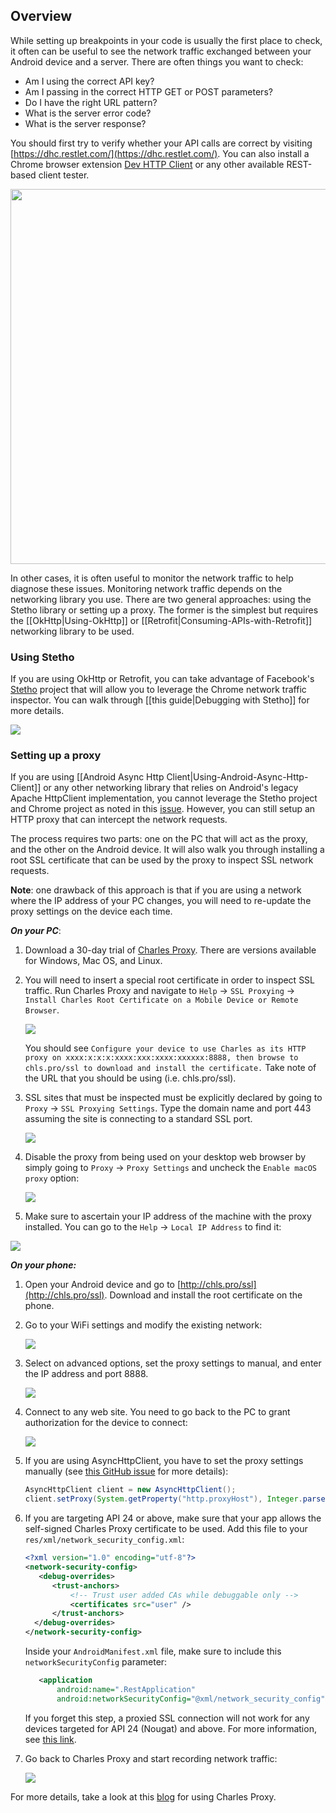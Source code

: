 ## Overview

While setting up breakpoints in your code is usually the first place to check, it often can be useful to see the network traffic exchanged between your Android device and a server.  There are often things you want to check:

* Am I using the correct API key?
* Am I passing in the correct HTTP GET or POST parameters?
* Do I have the right URL pattern?
* What is the server error code?
* What is the server response?

You should first try to verify whether your API calls are correct by visiting [https://dhc.restlet.com/](https://dhc.restlet.com/).   You can also install a Chrome browser extension [Dev HTTP Client](https://chrome.google.com/webstore/detail/dhc-rest-client/aejoelaoggembcahagimdiliamlcdmfm) or any other available REST-based client tester. 

<img src="http://imgur.com/GfVK80o.png" width="600"/>

In other cases, it is often useful to monitor the network traffic to help diagnose these issues.  Monitoring network traffic depends on the networking library you use.   There are two general approaches: using the Stetho library or setting up a proxy.  The former is the simplest but requires the [[OkHttp|Using-OkHttp]] or [[Retrofit|Consuming-APIs-with-Retrofit]] networking library to be used.

### Using Stetho

If you are using OkHttp or Retrofit, you can take advantage of Facebook's [Stetho](http://facebook.github.io/stetho) project that will allow you to leverage the Chrome network traffic inspector.  You can walk through [[this guide|Debugging with Stetho]] for more details.

<img src="http://facebook.github.io/stetho/static/images/inspector-network.png"/>

### Setting up a proxy

If you are using [[Android Async Http Client|Using-Android-Async-Http-Client]] or any other networking library that relies on Android's legacy Apache HttpClient implementation, you cannot leverage the Stetho project and Chrome project as noted in this [issue](https://github.com/facebook/stetho/issues/116).  However, you can still setup an HTTP proxy that can intercept the network requests. 

The process requires two parts: one on the PC that will act as the proxy, and the other on the Android device.  It will also walk you through installing a root SSL certificate that can be used by the proxy to inspect SSL network requests.

**Note**: one drawback of this approach is that if you are using a network where the IP address of your PC changes, you will need to re-update the proxy settings on the device each time.

***On your PC***:

1. Download a 30-day trial of [Charles Proxy](https://www.charlesproxy.com/download/).  There are versions available for Windows, Mac OS, and Linux.

2. You will need to insert a special root certificate in order to inspect SSL traffic.  Run Charles Proxy and navigate to `Help` -> `SSL Proxying` -> `Install Charles Root Certificate on a Mobile Device or Remote Browser`.

     <img src="http://imgur.com/Ac5QR0x.png"/>

     You should see `Configure your device to use Charles as its HTTP proxy on xxxx:x:x:x:xxxx:xxx:xxxx:xxxxxx:8888, then browse to chls.pro/ssl to download and install the certificate.`    Take note of the URL that you should be using (i.e. chls.pro/ssl).

3. SSL sites that must be inspected must be explicitly declared by going to `Proxy` -> `SSL Proxying Settings`.  Type the domain name and port 443 assuming the site is connecting to a standard SSL port.

     <img src="http://imgur.com/YXTqq93.png"/>

4. Disable the proxy from being used on your desktop web browser by simply going to `Proxy` -> `Proxy Settings` and uncheck the `Enable macOS proxy` option:

     <img src="http://imgur.com/zzWkuEX.png"/>

5. Make sure to ascertain your IP address of the machine with the proxy installed.  You can go to the `Help` -> `Local IP Address` to find it:

<img src="http://imgur.com/AwbbEwA.png"/>

***On your phone:***

1. Open your Android device and go to [http://chls.pro/ssl](http://chls.pro/ssl).  Download and install the root certificate on the phone.  

2. Go to your WiFi settings and modify the existing network:

     <img src="http://imgur.com/DXqpvWl.png"/>

3. Select on advanced options, set the proxy settings to manual, and enter the IP address and port 8888.  
     
     <img src="http://imgur.com/AclSz0z.png"/> 

4. Connect to any web site.  You need to go back to the PC to grant authorization for the device to connect:

     <img src="http://imgur.com/yuRmGRC.png">

5. If you are using AsyncHttpClient, you have to set the proxy settings manually (see [this GitHub issue](https://github.com/loopj/android-async-http/issues/971) for more details):

     ```java
     AsyncHttpClient client = new AsyncHttpClient();
     client.setProxy(System.getProperty("http.proxyHost"), Integer.parseInt(System.getProperty("http.proxyPort")));
     ```

6. If you are targeting API 24 or above, make sure that your app allows the self-signed Charles Proxy certificate to be used.  Add this file to your `res/xml/network_security_config.xml`:

     ```xml
     <?xml version="1.0" encoding="utf-8"?>
     <network-security-config>
        <debug-overrides>
           <trust-anchors>
               <!-- Trust user added CAs while debuggable only -->
               <certificates src="user" />
           </trust-anchors>
       </debug-overrides>
     </network-security-config>
    ```

    Inside your `AndroidManifest.xml` file, make sure to include this `networkSecurityConfig` parameter:

    ```xml
       <application
           android:name=".RestApplication"
           android:networkSecurityConfig="@xml/network_security_config"
    ```

    If you forget this step, a proxied SSL connection will not work for any devices targeted for API 24 (Nougat) and above.  For more information, see [this link](https://developer.android.com/training/articles/security-config.html).

6. Go back to Charles Proxy and start recording network traffic:

     <img src="http://imgur.com/c0q6j2j.png"/>

For more details, take a look at this [blog](https://jaanus.com/debugging-http-on-an-android-phone-or-tablet-with-charles-proxy-for-fun-and-profit/) for using Charles Proxy.